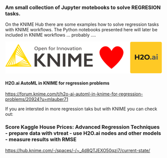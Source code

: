### Am small collection of Jupyter motebooks to solve REGRESION tasks.

On the KNIME Hub there are some examples how to solve regression tasks with KNIME workflows. The Python notebooks presented here will later be included in KNIME workflows ... probably ....


![KNIME loves H2O.ai](KNIME_loves_h2o.png)


#### H2O.ai AutoML in KNIME for regression problems

https://forum.knime.com/t/h2o-ai-automl-in-knime-for-regression-problems/20924?u=mlauber71


If you are intersted in more regression taks but with KNIME you can check out: 

### Score Kaggle House Prices: Advanced Regression Techniques - prepare data with vtreat - use H2O.ai nodes and other models - measure results with RMSE

https://hub.knime.com/-/spaces/-/~_4d8QTJEXO50qzi7/current-state/
